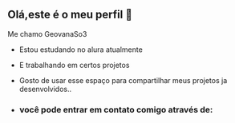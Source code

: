 ## Olá,este é o meu perfil 🍒

Me chamo GeovanaSo3
- Estou estudando no alura atualmente
- E trabalhando em certos projetos
- Gosto de usar esse espaço para compartilhar meus projetos ja desenvolvidos..

- ### você pode entrar em contato comigo através de:
